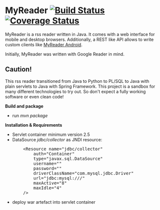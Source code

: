 MyReader [![Build Status](https://api.travis-ci.org/ksokol/myreader.png?branch=master)](https://travis-ci.org/ksokol/myreader/) [![Coverage Status](https://coveralls.io/repos/ksokol/myreader/badge.png?branch=master)](https://coveralls.io/r/ksokol/myreader?branch=master)
=====

MyReader is a rss reader written in Java. It comes with a web interface for mobile and desktop browsers. Additionally,
a REST like API allows to write custom clients like [MyReader Android](https://github.com/ksokol/myreader-android).

Initially, MyReader was written with Google Reader in mind.

Caution!
--------
This rss reader transitioned from Java to Python to PL/SQL to Java with plain servlets to Java with Spring Framework.
This project is a sandbox for many different technologies to try out.
So don't expect a fully working software or even clean code!


**Build and package**<br />

- run *mvn package*

**Installation & Requirements**<br />

- Servlet container minimum version 2.5
- DataSource *jdbc/collector* as JNDI resource:

<pre>
       &lt;Resource name="jdbc/collector"
           auth="Container"
           type="javax.sql.DataSource"
           username="<username>"
           password="<password>"
           driverClassName="com.mysql.jdbc.Driver" <!-- only MySQL is supported -->
           url="jdbc:mysql://<host:port>/<dbname>"
           maxActive="8"
           maxIdle="4"
       /&gt;
</pre>

- deploy war artefact into servlet container